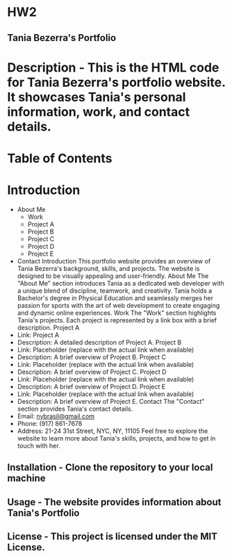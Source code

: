 # HW2

## Tania Bezerra's Portfolio

# Description - This is the HTML code for Tania Bezerra's portfolio website. It showcases Tania's personal information, work, and contact details.

# Table of Contents
 # Introduction
 * About Me
    * Work
    * Project A
    * Project B
    * Project C
    * Project D
    * Project E
* Contact
Introduction
This portfolio website provides an overview of Tania Bezerra's background, skills, and projects. The website is designed to be visually appealing and user-friendly.
About Me
The "About Me" section introduces Tania as a dedicated web developer with a unique blend of discipline, teamwork, and creativity. Tania holds a Bachelor's degree in Physical Education and seamlessly merges her passion for sports with the art of web development to create engaging and dynamic online experiences.
Work
The "Work" section highlights Tania's projects. Each project is represented by a link box with a brief description.
Project A
* Link: Project A
* Description: A detailed description of Project A.
Project B
* Link: Placeholder (replace with the actual link when available)
* Description: A brief overview of Project B.
Project C
* Link: Placeholder (replace with the actual link when available)
* Description: A brief overview of Project C.
Project D
* Link: Placeholder (replace with the actual link when available)
* Description: A brief overview of Project D.
Project E
* Link: Placeholder (replace with the actual link when available)
* Description: A brief overview of Project E.
Contact
The "Contact" section provides Tania's contact details.
* Email: nybrasil@gmail.com
* Phone: (917) 861-7678
* Address: 21-24 31st Street, NYC, NY, 11105
Feel free to explore the website to learn more about Tania's skills, projects, and how to get in touch with her.

## Installation - Clone the repository to your local machine

## Usage - The website provides information about Tania's Portfolio

## License - This project is licensed under the MIT License.


